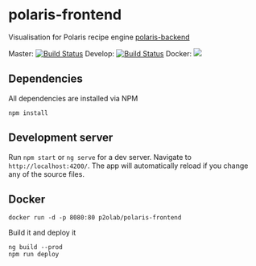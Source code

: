 # polaris-frontend
Visualisation for Polaris recipe engine [polaris-backend](https://github.com/p2o-lab/polaris-backend)

Master: [![Build Status](https://cloud.drone.io/api/badges/p2o-lab/polaris-frontend/status.svg)](https://cloud.drone.io/p2o-lab/polaris-frontend)
Develop: [![Build Status](https://cloud.drone.io/api/badges/p2o-lab/polaris-frontend/status.svg?ref=/refs/heads/develop)](https://cloud.drone.io/p2o-lab/polaris-frontend)
Docker: [![](https://images.microbadger.com/badges/version/p2olab/polaris-frontend.svg)](https://microbadger.com/images/p2olab/polaris-frontend)

## Dependencies
All dependencies are installed via NPM
```
npm install
```

## Development server

Run `npm start` or `ng serve` for a dev server. Navigate to `http://localhost:4200/`. The app will automatically reload if you change any of the source files.


## Docker
```
docker run -d -p 8080:80 p2olab/polaris-frontend
```

Build it and deploy it
```
ng build --prod
npm run deploy
```
